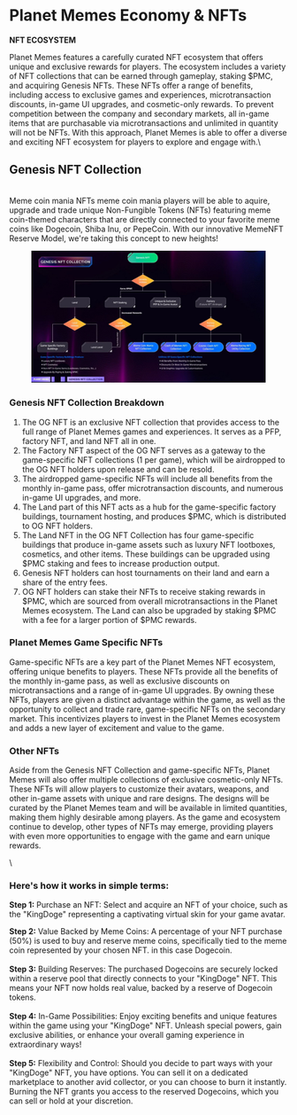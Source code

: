 # Planet Memes Economy & NFTs



**NFT ECOSYSTEM**

Planet Memes features a carefully curated NFT ecosystem that offers unique and exclusive rewards for players. The ecosystem includes a variety of NFT collections that can be earned through gameplay, staking $PMC, and acquiring Genesis NFTs. These NFTs offer a range of benefits, including access to exclusive games and experiences, microtransaction discounts, in-game UI upgrades, and cosmetic-only rewards. To prevent competition between the company and secondary markets, all in-game items that are purchasable via microtransactions and unlimited in quantity will not be NFTs. With this approach, Planet Memes is able to offer a diverse and exciting NFT ecosystem for players to explore and engage with.\




## Genesis NFT Collection

\
Meme coin mania NFTs meme coin mania players will be able to aquire, upgrade and trade unique Non-Fungible Tokens (NFTs) featuring meme coin-themed characters that are directly connected to your favorite meme coins like Dogecoin, Shiba Inu, or PepeCoin. With our innovative MemeNFT Reserve Model, we're taking this concept to new heights!

<figure><img src="../../.gitbook/assets/Untitled.jpeg" alt=""><figcaption></figcaption></figure>

### Genesis NFT Collection Breakdown

1. The OG NFT is an exclusive NFT collection that provides access to the full range of Planet Memes games and experiences. It serves as a PFP, factory NFT, and land NFT all in one.
2. The Factory NFT aspect of the OG NFT serves as a gateway to the game-specific NFT collections (1 per game), which will be airdropped to the OG NFT holders upon release and can be resold.
3. The airdropped game-specific NFTs will include all benefits from the monthly in-game pass, offer microtransaction discounts, and numerous in-game UI upgrades, and more.
4. The Land part of this NFT acts as a hub for the game-specific factory buildings, tournament hosting, and produces $PMC, which is distributed to OG NFT holders.
5. The Land NFT in the OG NFT Collection has four game-specific buildings that produce in-game assets such as luxury NFT lootboxes, cosmetics, and other items. These buildings can be upgraded using $PMC staking and fees to increase production output.
6. Genesis NFT holders can host tournaments on their land and earn a share of the entry fees.
7. OG NFT holders can stake their NFTs to receive staking rewards in $PMC, which are sourced from overall microtransactions in the Planet Memes ecosystem. The Land can also be upgraded by staking $PMC with a fee for a larger portion of $PMC rewards.

### Planet Memes Game Specific NFTs

Game-specific NFTs are a key part of the Planet Memes NFT ecosystem, offering unique benefits to players. These NFTs provide all the benefits of the monthly in-game pass, as well as exclusive discounts on microtransactions and a range of in-game UI upgrades. By owning these NFTs, players are given a distinct advantage within the game, as well as the opportunity to collect and trade rare, game-specific NFTs on the secondary market. This incentivizes players to invest in the Planet Memes ecosystem and adds a new layer of excitement and value to the game.

### Other NFTs

Aside from the Genesis NFT Collection and game-specific NFTs, Planet Memes will also offer multiple collections of exclusive cosmetic-only NFTs. These NFTs will allow players to customize their avatars, weapons, and other in-game assets with unique and rare designs. The designs will be curated by the Planet Memes team and will be available in limited quantities, making them highly desirable among players. As the game and ecosystem continue to develop, other types of NFTs may emerge, providing players with even more opportunities to engage with the game and earn unique rewards.

\


### Here's how it works in simple terms: 

**Step 1:** Purchase an NFT: Select and acquire an NFT of your choice, such as the "KingDoge" representing a captivating virtual skin for your game avatar.

**Step 2:** Value Backed by Meme Coins: A percentage of your NFT purchase (50%) is used to buy and reserve meme coins, specifically tied to the meme coin represented by your chosen NFT. in this case Dogecoin.\
\
**Step 3:** Building Reserves: The purchased Dogecoins are securely locked within a reserve pool that directly connects to your "KingDoge" NFT. This means your NFT now holds real value, backed by a reserve of Dogecoin tokens.\
\
**Step 4:** In-Game Possibilities: Enjoy exciting benefits and unique features within the game using your "KingDoge" NFT. Unleash special powers, gain exclusive abilities, or enhance your overall gaming experience in extraordinary ways!\
\
**Step 5:** Flexibility and Control: Should you decide to part ways with your "KingDoge" NFT, you have options. You can sell it on a dedicated marketplace to another avid collector, or you can choose to burn it instantly. Burning the NFT grants you access to the reserved Dogecoins, which you can sell or hold at your discretion.
